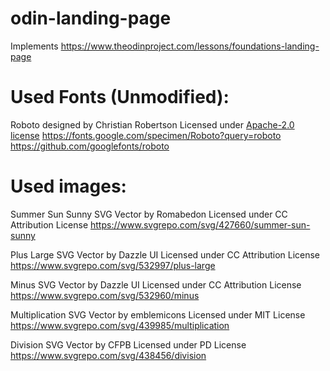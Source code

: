 # odin-landing-page
Implements https://www.theodinproject.com/lessons/foundations-landing-page 

# Used Fonts (Unmodified):
Roboto designed by Christian Robertson
Licensed under [Apache-2.0 license](https://www.apache.org/licenses/LICENSE-2.0)
https://fonts.google.com/specimen/Roboto?query=roboto
https://github.com/googlefonts/roboto

# Used images:

Summer Sun Sunny SVG Vector by Romabedon
Licensed under CC Attribution License
https://www.svgrepo.com/svg/427660/summer-sun-sunny

Plus Large SVG Vector by Dazzle UI
Licensed under CC Attribution License
https://www.svgrepo.com/svg/532997/plus-large

Minus SVG Vector by Dazzle UI
Licensed under CC Attribution License
https://www.svgrepo.com/svg/532960/minus

Multiplication SVG Vector by emblemicons
Licensed under MIT License
https://www.svgrepo.com/svg/439985/multiplication

Division SVG Vector by CFPB
Licensed under PD License
https://www.svgrepo.com/svg/438456/division